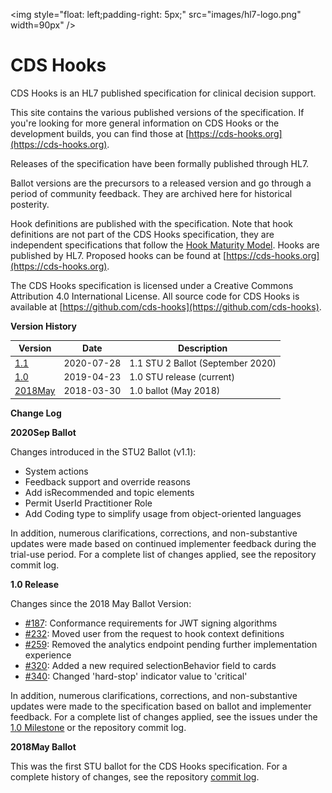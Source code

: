 <img style="float: left;padding-right: 5px;" src="images/hl7-logo.png" width=90px" />


# CDS Hooks

CDS Hooks is an HL7 published specification for clinical decision support.

This site contains the various published versions of the specification. If you're looking for more general information on CDS Hooks or the development builds, you can find those at [https://cds-hooks.org](https://cds-hooks.org).

Releases of the specification have been formally published through HL7.

Ballot versions are the precursors to a released version and go through a period of community feedback. They are archived here for historical posterity.

Hook definitions are published with the specification. Note that hook definitions are not part of the CDS Hooks specification, they are independent specifications that follow the [Hook Maturity Model](1.0/#hook-maturity-model). Hooks are published by HL7. Proposed hooks can be found at [https://cds-hooks.org](https://cds-hooks.org).

The CDS Hooks specification is licensed under a Creative Commons Attribution 4.0 International License. All source code for CDS Hooks is available at [https://github.com/cds-hooks](https://github.com/cds-hooks).

**Version History**

| Version                    | Date       | Description |
| -------------------------- | ---------- | ----------- |
| [1.1](ballots/2020Sep)     | 2020-07-28 | 1.1 STU 2 Ballot (September 2020) |
| [1.0](1.0/)                | 2019-04-23 | 1.0 STU release (current) |
| [2018May](ballots/2018May) | 2018-03-30 | 1.0 ballot (May 2018) |

**Change Log**

**2020Sep Ballot**

Changes introduced in the STU2 Ballot (v1.1):

* System actions
* Feedback support and override reasons
* Add isRecommended and topic elements
* Permit UserId Practitioner Role
* Add Coding type to simplify usage from object-oriented languages

In addition, numerous clarifications, corrections, and non-substantive updates were made based on continued implementer feedback during the trial-use period. For a complete list of changes applied, see the repository commit log.

**1.0 Release**

Changes since the 2018 May Ballot Version:

* [#187](https://github.com/cds-hooks/docs/issues/187): Conformance requirements for JWT signing algorithms
* [#232](https://github.com/cds-hooks/docs/issues/232): Moved user from the request to hook context definitions
* [#259](https://github.com/cds-hooks/docs/issues/259): Removed the analytics endpoint pending further implementation experience
* [#320](https://github.com/cds-hooks/docs/issues/320): Added a new required selectionBehavior field to cards
* [#340](https://github.com/cds-hooks/docs/issues/340): Changed 'hard-stop' indicator value to 'critical'

In addition, numerous clarifications, corrections, and non-substantive updates were made to the specification based on ballot and implementer feedback. For a complete list of changes applied, see the issues under the [1.0 Milestone](https://github.com/cds-hooks/docs/issues?q=is%3Aissue+is%3Aclosed+milestone%3A1.0) or the repository commit log.

**2018May Ballot**

This was the first STU ballot for the CDS Hooks specification. For a complete history of changes, see the repository [commit log](https://github.com/cds-hooks/docs/commits/master).
